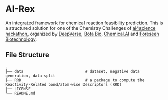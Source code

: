 # AI-Rex

An integrated framework for chemical reaction feasibility prediction. This is a structured solution for one of the Chemistry Challenges of [ai4science hackathon](https://ai4science.io/), organized by [DeepVerse](deepverse.tech/en/), [Bota Bio](www.bota.bio), [Chemical.AI](https://chemical.ai/) and [Foreseen Biotechnology](www.foreseepharma.com/en-us).


## File Structure

    .
    ├── data                           # dataset, negative data generation, data split
    ├── RRD                            # a package to compute the Reactivity-Related bond/atom-wise Descriptors (RRD)
    ├── LICENSE
    └── README.md
